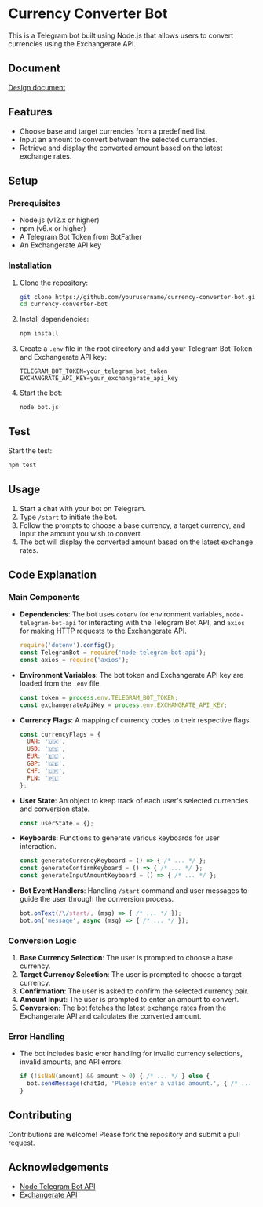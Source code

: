 # Currency Converter Bot

This is a Telegram bot built using Node.js that allows users to convert currencies using the Exchangerate API.

## Document

[Design document](https://docs.google.com/document/d/11LTgn07fzrv01w5jYhAgwhH2svPYCNWCXZN2IBAhaao/edit?hl=ru)

## Features

- Choose base and target currencies from a predefined list.
- Input an amount to convert between the selected currencies.
- Retrieve and display the converted amount based on the latest exchange rates.

## Setup

### Prerequisites

- Node.js (v12.x or higher)
- npm (v6.x or higher)
- A Telegram Bot Token from BotFather
- An Exchangerate API key

### Installation

1. Clone the repository:

   ```bash
   git clone https://github.com/yourusername/currency-converter-bot.git
   cd currency-converter-bot
   ```

2. Install dependencies:

   ```bash
   npm install
   ```

3. Create a `.env` file in the root directory and add your Telegram Bot Token and Exchangerate API key:

   ```plaintext
   TELEGRAM_BOT_TOKEN=your_telegram_bot_token
   EXCHANGRATE_API_KEY=your_exchangerate_api_key
   ```

4. Start the bot:

   ```bash
   node bot.js
   ```

## Test

Start the test:

 ```bash
 npm test
   ```


## Usage

1. Start a chat with your bot on Telegram.
2. Type `/start` to initiate the bot.
3. Follow the prompts to choose a base currency, a target currency, and input the amount you wish to convert.
4. The bot will display the converted amount based on the latest exchange rates.

## Code Explanation

### Main Components

- **Dependencies**: The bot uses `dotenv` for environment variables, `node-telegram-bot-api` for interacting with the Telegram Bot API, and `axios` for making HTTP requests to the Exchangerate API.

  ```javascript
  require('dotenv').config();
  const TelegramBot = require('node-telegram-bot-api');
  const axios = require('axios');
  ```

- **Environment Variables**: The bot token and Exchangerate API key are loaded from the `.env` file.

  ```javascript
  const token = process.env.TELEGRAM_BOT_TOKEN;
  const exchangerateApiKey = process.env.EXCHANGRATE_API_KEY;
  ```

- **Currency Flags**: A mapping of currency codes to their respective flags.

  ```javascript
  const currencyFlags = {
    UAH: '🇺🇦',
    USD: '🇺🇸',
    EUR: '🇪🇺',
    GBP: '🇬🇧',
    CHF: '🇨🇭',
    PLN: '🇵🇱'
  };
  ```

- **User State**: An object to keep track of each user's selected currencies and conversion state.

  ```javascript
  const userState = {};
  ```

- **Keyboards**: Functions to generate various keyboards for user interaction.

  ```javascript
  const generateCurrencyKeyboard = () => { /* ... */ };
  const generateConfirmKeyboard = () => { /* ... */ };
  const generateInputAmountKeyboard = () => { /* ... */ };
  ```

- **Bot Event Handlers**: Handling `/start` command and user messages to guide the user through the conversion process.

  ```javascript
  bot.onText(/\/start/, (msg) => { /* ... */ });
  bot.on('message', async (msg) => { /* ... */ });
  ```

### Conversion Logic

1. **Base Currency Selection**: The user is prompted to choose a base currency.
2. **Target Currency Selection**: The user is prompted to choose a target currency.
3. **Confirmation**: The user is asked to confirm the selected currency pair.
4. **Amount Input**: The user is prompted to enter an amount to convert.
5. **Conversion**: The bot fetches the latest exchange rates from the Exchangerate API and calculates the converted amount.

### Error Handling

- The bot includes basic error handling for invalid currency selections, invalid amounts, and API errors.

  ```javascript
  if (!isNaN(amount) && amount > 0) { /* ... */ } else {
    bot.sendMessage(chatId, 'Please enter a valid amount.', { /* ... */ });
  }
  ```

## Contributing

Contributions are welcome! Please fork the repository and submit a pull request.

## Acknowledgements

- [Node Telegram Bot API](https://github.com/yagop/node-telegram-bot-api)
- [Exchangerate API](https://www.exchangerate-api.com/)

